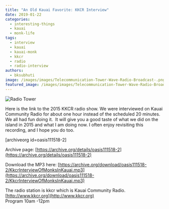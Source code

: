 ```yaml
---
title: "An Old Kauai Favorite: KKCR Interview"
date: 2019-01-22
categories: 
  - interesting-things
  - kauai
  - monk-life
tags: 
  - interview
  - kauai
  - kauai-monk
  - kkcr
  - radio
  - radio-interview
authors: 
  - bksubhuti
image: /images/images/Telecommunication-Tower-Wave-Radio-Broadcast-.png
featured_image: /images/images/Telecommunication-Tower-Wave-Radio-Broadcast-.png
---
```


![Radio Tower ](/images/Telecommunication-Tower-Wave-Radio-Broadcast--273x300.png)

Here is the link to the 2015 KKCR radio show. We were interviewed on Kauai Community Radio for about one hour instead of the scheduled 20 minutes. We all had fun doing it.  It will give you a good taste of what we did on the island in 2015 and what I am doing now. I often enjoy revisiting this recording, and I hope you do too.

\[archiveorg id=oasis111518-2\]

Archive page: [https://archive.org/details/oasis111518-2](https://archive.org/details/oasis111518-2)

Download the MP3 here: [https://archive.org/download/oasis111518-2/KkcrInterviewOfMonksInKauai.mp3](https://archive.org/download/oasis111518-2/KkcrInterviewOfMonksInKauai.mp3)

The radio station is kkcr which is Kauai Community Radio.  
[http://www.kkcr.org](http://www.kkcr.org)  
Program 10am -12pm